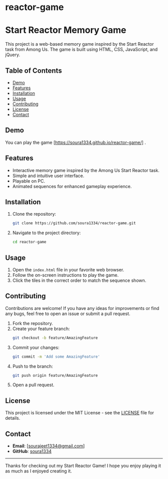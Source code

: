# reactor-game
# Start Reactor Memory Game

This project is a web-based memory game inspired by the Start Reactor task from Among Us. The game is built using HTML, CSS, JavaScript, and jQuery.

## Table of Contents

- [Demo](#demo)
- [Features](#features)
- [Installation](#installation)
- [Usage](#usage)
- [Contributing](#contributing)
- [License](#license)
- [Contact](#contact)

## Demo

You can play the game [https://soura1334.github.io/reactor-game/] .

## Features

- Interactive memory game inspired by the Among Us Start Reactor task.
- Simple and intuitive user interface.
- Playable on PC.
- Animated sequences for enhanced gameplay experience.

## Installation

1. Clone the repository:
    ```sh
    git clone https://github.com/soura1334/reactor-game.git
    ```
2. Navigate to the project directory:
    ```sh
    cd reactor-game
    ```

## Usage

1. Open the `index.html` file in your favorite web browser.
2. Follow the on-screen instructions to play the game.
3. Click the tiles in the correct order to match the sequence shown.

## Contributing

Contributions are welcome! If you have any ideas for improvements or find any bugs, feel free to open an issue or submit a pull request.

1. Fork the repository.
2. Create your feature branch:
    ```sh
    git checkout -b feature/AmazingFeature
    ```
3. Commit your changes:
    ```sh
    git commit -m 'Add some AmazingFeature'
    ```
4. Push to the branch:
    ```sh
    git push origin feature/AmazingFeature
    ```
5. Open a pull request.

## License

This project is licensed under the MIT License - see the [LICENSE](LICENSE) file for details.

## Contact

- **Email**: [sourajeet1334@gmail.com]
- **GitHub**: [soura1334](https://github.com/soura1334)

---

Thanks for checking out my Start Reactor Game! I hope you enjoy playing it as much as I enjoyed creating it.
